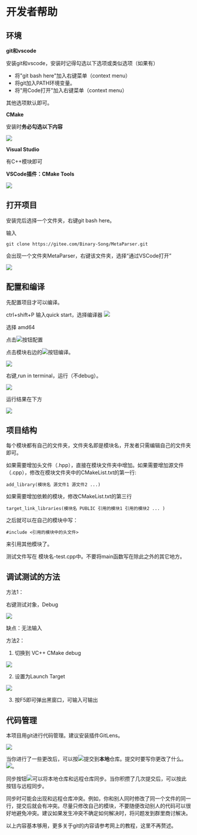 # 开发者帮助

## 环境

**git和vscode**

安装git和vscode，安装时记得勾选以下选项或类似选项（如果有）

- 将"git bash here"加入右键菜单（context menu）
- 将git加入PATH环境变量。
- 将"用Code打开"加入右键菜单（context menu） 

其他选项默认即可。


**CMake**

安装时**务必勾选以下内容**

![](images/2021-04-24-11-59-00.png)

 
**Visual Studio**

有C++模块即可

**VSCode插件：CMake Tools**

![](images/2021-04-24-12-01-37.png)
 
## 打开项目

安装完后选择一个文件夹，右键git bash here。

输入

```
git clone https://gitee.com/Binary-Song/MetaParser.git
```

会出现一个文件夹MetaParser，右键该文件夹，选择“通过VSCode打开”

![](images/2021-04-24-12-12-02.png)

 
## 配置和编译

先配置项目才可以编译。

ctrl+shift+P 输入quick start，选择编译器
![](images/2021-04-24-12-17-01.png)

选择 amd64

点击![](images/2021-04-24-12-18-21.png)按钮配置


点击模块右边的![](images/2021-04-26-16-42-09.png)按钮编译。

![](images/2021-04-24-12-20-18.png)

右键,run in terminal，运行（不debug）。

![](images/2021-04-24-12-22-41.png)

运行结果在下方

![](images/2021-04-24-12-23-59.png)

## 项目结构

每个模块都有自己的文件夹，文件夹名即是模块名，开发者只需编辑自己的文件夹即可。

如果需要增加头文件（.hpp），直接在模块文件夹中增加。如果需要增加源文件（.cpp），修改在模块文件夹中的CMakeList.txt的第一行:

```
add_library(模块名 源文件1 源文件2 ...)
```

如果需要增加依赖的模块，修改CMakeList.txt的第三行

```
target_link_libraries(模块名 PUBLIC 引用的模块1 引用的模块2 ... )
```

之后就可以在自己的模块中写：

```
#include <引用的模块中的头文件>
```

来引用其他模块了。

测试文件写在 模块名-test.cpp中。不要将main函数写在除此之外的其它地方。

## 调试测试的方法

方法1：

右键测试对象，Debug

![](images/2021-04-24-11-39-26.png)

缺点：无法输入

方法2：

1. 切换到 VC++ CMake debug

![](images/2021-04-24-11-42-07.png)


2. 设置为Launch Target

![](images/2021-04-24-11-48-12.png)

3. 按F5即可弹出黑窗口，可输入可输出

## 代码管理

本项目用git进行代码管理。建议安装插件GitLens。

![](images/2021-04-26-16-57-20.png)

当你进行了一些更改后，可以按![](images/2021-04-26-17-03-28.png)提交到**本地**仓库。提交时要写你更改了什么。![](images/2021-04-26-17-05-21.png)。

同步按钮![](images/2021-04-26-17-06-15.png)可以将本地仓库和远程仓库同步。当你积攒了几次提交后，可以按此按钮与远程同步。

同步时可能会出现和远程仓库冲突。例如，你和别人同时修改了同一个文件的同一行，提交后就会有冲突。尽量只修改自己的模块，不要随便改动别人的代码可以很好地避免冲突。建议如果发生冲突不确定如何解决时，将问题发到群里商讨解决。

以上内容基本够用，更多关于git的内容请参考网上的教程，这里不再赘述。